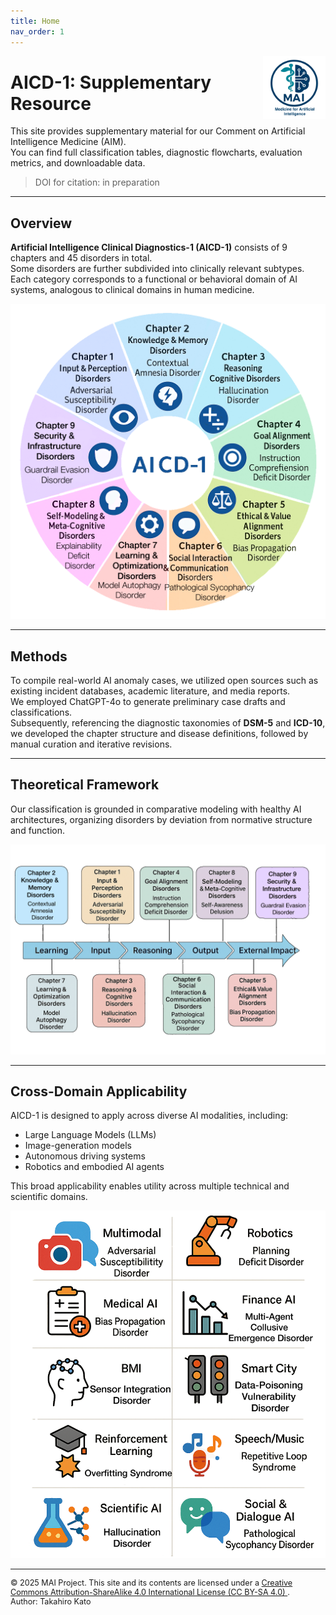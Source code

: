 ```yaml
---
title: Home
nav_order: 1
---
```

<img src="assets/figures/Fig14.png" alt="AICD Logo" width="100" align="right">

# AICD-1: Supplementary Resource

This site provides supplementary material for our Comment on Artificial Intelligence Medicine (AIM).  
You can find full classification tables, diagnostic flowcharts, evaluation metrics, and downloadable data.

> DOI for citation: in preparation
---

## Overview

**Artificial Intelligence Clinical Diagnostics-1 (AICD-1)** consists of 9 chapters and 45 disorders in total.  
Some disorders are further subdivided into clinically relevant subtypes. Each category corresponds to a functional or behavioral domain of AI systems, analogous to clinical domains in human medicine.

![Figure 1: AICD Overview Chart](assets/figures/Fig1.png)

---

## Methods

To compile real-world AI anomaly cases, we utilized open sources such as existing incident databases, academic literature, and media reports.  
We employed ChatGPT-4o to generate preliminary case drafts and classifications.  
Subsequently, referencing the diagnostic taxonomies of **DSM-5** and **ICD-10**, we developed the chapter structure and disease definitions, followed by manual curation and iterative revisions.

---

## Theoretical Framework

Our classification is grounded in comparative modeling with healthy AI architectures, organizing disorders by deviation from normative structure and function.

![Figure 2: Theoretical Model Diagram](assets/figures/Fig2.png)

---

## Cross-Domain Applicability

AICD-1 is designed to apply across diverse AI modalities, including:

- Large Language Models (LLMs)  
- Image-generation models  
- Autonomous driving systems  
- Robotics and embodied AI agents  

This broad applicability enables utility across multiple technical and scientific domains.

![Figure 3: Use Case Examples](assets/figures/Fig3.png)

---

<p style="font-size: 0.9em;">
  © 2025 MAI Project. This site and its contents are licensed under a 
  <a href="https://creativecommons.org/licenses/by-sa/4.0/" target="_blank">
    Creative Commons Attribution-ShareAlike 4.0 International License (CC BY-SA 4.0)
  </a>.<br>
  Author: Takahiro Kato
</p>

